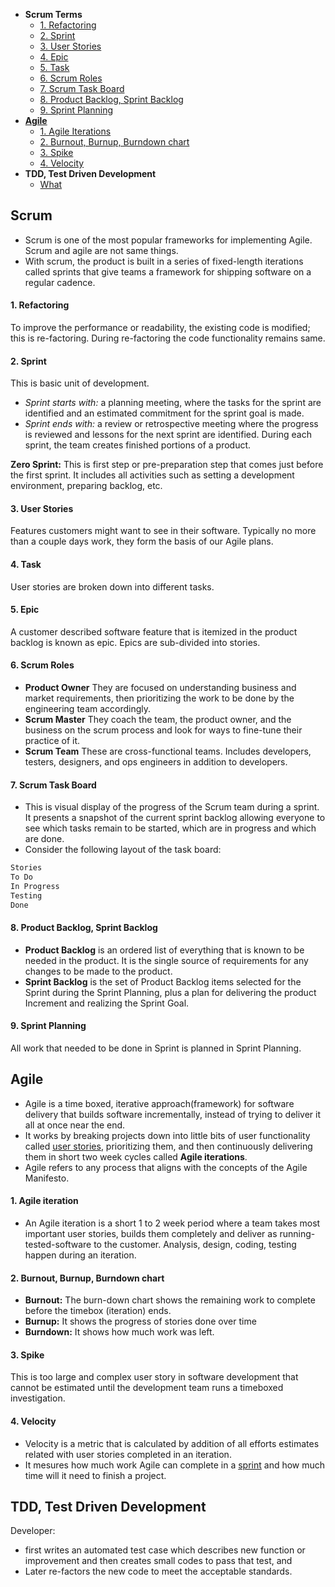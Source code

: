 - **Scrum Terms**
  - [1. Refactoring](#rf)
  - [2. Sprint](#sp)
  - [3. User Stories](#us)
  - [4. Epic](#ep)
  - [5. Task](#ta)
  - [6. Scrum Roles](#sr)
  - [7. Scrum Task Board](#st)
  - [8. Product Backlog, Sprint Backlog](#ps)
  - [9. Sprint Planning](#spl)
- **[Agile](#ag)**
  - [1. Agile Iterations](#ai)
  - [2. Burnout, Burnup, Burndown chart](#bc)
  - [3. Spike](#sp)
  - [4. Velocity](#v)
- **TDD, Test Driven Development**
  - [What](#tdd)

## Scrum
- Scrum is one of the most popular frameworks for implementing Agile. Scrum and agile are not same things.
- With scrum, the product is built in a series of fixed-length iterations called sprints that give teams a framework for shipping software on a regular cadence.

<a name=rf></a>
#### 1. Refactoring
To improve the performance or readability, the existing code is modified; this is re-factoring. During re-factoring the code functionality remains same.

<a name=sp></a>
#### 2. Sprint
This is basic unit of development.
- _Sprint starts with:_ a planning meeting, where the tasks for the sprint are identified and an estimated commitment for the sprint goal is made.
- _Sprint ends with:_ a review or retrospective meeting where the progress is reviewed and lessons for the next sprint are identified. During each sprint, the team creates finished portions of a product.

**Zero Sprint:** This is first step or pre-preparation step that comes just before the first sprint. It includes all activities such as setting a development environment, preparing backlog, etc.

<a name=us></a>
#### 3. User Stories
Features customers might want to see in their software. Typically no more than a couple days work, they form the basis of our Agile plans.
<a name=ta></a>
#### 4. Task 
User stories are broken down into different tasks.
<a name=ep></a>
#### 5. Epic 
A customer described software feature that is itemized in the product backlog is known as epic. Epics are sub-divided into stories.

<a name=sr></a>
#### 6. Scrum Roles
- **Product Owner** They are focused on understanding business and market requirements, then prioritizing the work to be done by the engineering team accordingly.
- **Scrum Master** They coach the team, the product owner, and the business on the scrum process and look for ways to fine-tune their practice of it.
- **Scrum Team** These are cross-functional teams. Includes developers, testers, designers, and ops engineers in addition to developers.

<a name=st></a>
#### 7. Scrum Task Board
- This is visual display of the progress of the Scrum team during a sprint. It presents a snapshot of the current sprint backlog allowing everyone to see which tasks remain to be started, which are in progress and which are done.
- Consider the following layout of the task board:
```c
Stories
To Do
In Progress
Testing
Done
```

<a name=ps></a>
#### 8. Product Backlog, Sprint Backlog
- **Product Backlog** is an ordered list of everything that is known to be needed in the product. It is the single source of requirements for any changes to be made to the product.
- **Sprint Backlog** is the set of Product Backlog items selected for the Sprint during the Sprint Planning, plus a plan for delivering the product Increment and realizing the Sprint Goal.

<a name=spl></a>
#### 9. Sprint Planning
 All work that needed to be done in Sprint is planned in Sprint Planning.
<a name=ag></a>
## Agile
- Agile is a time boxed, iterative approach(framework) for software delivery that builds software incrementally, instead of trying to deliver it all at once near the end.
- It works by breaking projects down into little bits of user functionality called [user stories](#us), prioritizing them, and then continuously delivering them in short two week cycles called **Agile iterations**.
- Agile refers to any process that aligns with the concepts of the Agile Manifesto.

<a name=ai></a>
#### 1. Agile iteration
- An Agile iteration is a short 1 to 2 week period where a team takes most important user stories, builds them completely and deliver as running-tested-software to the customer. Analysis, design, coding, testing happen during an iteration.

<a name=bc></a>
#### 2. Burnout, Burnup, Burndown chart
- **Burnout:** The burn-down chart shows the remaining work to complete before the timebox (iteration) ends.
- **Burnup:** It shows the progress of stories done over time
- **Burndown:** It shows how much work was left.

<a name=sp></a>
#### 3. Spike
This is too large and complex user story in software development that cannot be estimated until the development team runs a timeboxed investigation.

<a name=v></a>
#### 4. Velocity
- Velocity is a metric that is calculated by addition of all efforts estimates related with user stories completed in an iteration. 
- It mesures how much work Agile can complete in a [sprint](#sp) and how much time will it need to finish a project.

<a name=tdd></a>
## TDD, Test Driven Development
Developer:
- first writes an automated test case which describes new function or improvement and then creates small codes to pass that test, and
- Later re-factors the new code to meet the acceptable standards.
